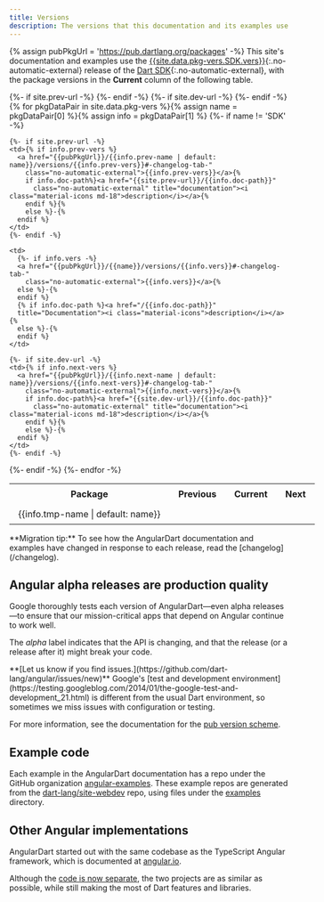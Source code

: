 ```yaml
---
title: Versions
description: The versions that this documentation and its examples use.
---
```

{% assign pubPkgUrl = 'https://pub.dartlang.org/packages' -%}
This site's documentation and examples use the
[{{site.data.pkg-vers.SDK.vers}}]({{site.dart_api}}/{{site.data.pkg-vers.SDK.channel}}/{{site.data.pkg-vers.SDK.vers}}){:.no-automatic-external}
release of the [Dart SDK]({{site.dartlang}}/tools/sdk){:.no-automatic-external},
with the package versions in the **Current** column of the following table.

<style>
#vers { width: max-content; }
#vers th, #vers td { padding: 8px 16px 8px 16px; }
#vers .material-icons { font-size: 17px; padding-left: 3pt; vertical-align: text-bottom; }
</style>
<table id="vers" class="table table-striped">
  <tr>
    <th>Package</th>
    {%- if site.prev-url -%} <th>Previous</th> {%- endif -%}
    <th>Current</th>
    {%- if site.dev-url -%} <th>Next</th> {%- endif -%}
  </tr>{%
  for pkgDataPair in site.data.pkg-vers %}{%
  assign name = pkgDataPair[0] %}{%
  assign info = pkgDataPair[1] %}
  {%- if name != 'SDK' -%}
  <tr>
    <td>{{info.tmp-name | default: name}}</td>

    {%- if site.prev-url -%}
    <td>{% if info.prev-vers %}
      <a href="{{pubPkgUrl}}/{{info.prev-name | default: name}}/versions/{{info.prev-vers}}#-changelog-tab-"
        class="no-automatic-external">{{info.prev-vers}}</a>{%
        if info.doc-path%}<a href="{{site.prev-url}}/{{info.doc-path}}"
          class="no-automatic-external" title="documentation"><i class="material-icons md-18">description</i></a>{%
        endif %}{%
        else %}-{%
      endif %}
    </td>
    {%- endif -%}

    <td>
      {%- if info.vers -%}
      <a href="{{pubPkgUrl}}/{{name}}/versions/{{info.vers}}#-changelog-tab-"
        class="no-automatic-external">{{info.vers}}</a>{%
      else %}-{%
      endif %}
      {% if info.doc-path %}<a href="/{{info.doc-path}}"
      title="Documentation"><i class="material-icons">description</i></a>{%
      else %}-{%
      endif %}
    </td>

    {%- if site.dev-url -%}
    <td>{% if info.next-vers %}
      <a href="{{pubPkgUrl}}/{{info.next-name | default: name}}/versions/{{info.next-vers}}#-changelog-tab-"
        class="no-automatic-external">{{info.next-vers}}</a>{%
        if info.doc-path%}<a href="{{site.dev-url}}/{{info.doc-path}}"
          class="no-automatic-external" title="documentation"><i class="material-icons md-18">description</i></a>{%
        endif %}{%
        else %}-{%
      endif %}
    </td>
    {%- endif -%}
  </tr>
  {%- endif -%}
  {%- endfor -%}
</table>

<aside class="alert alert-info" markdown="1">
**Migration tip:**
To see how the AngularDart documentation and examples have changed
in response to each release, read the [changelog](/changelog).
</aside>


## Angular alpha releases are production quality

Google thoroughly tests each version of AngularDart—even alpha releases—to
ensure that our mission-critical apps that depend on Angular continue to work well.

The _alpha_ label indicates that the API is changing,
and that the release (or a release after it) might break your code.

<aside class="alert alert-warning" markdown="1">
**[Let us know if you find issues.](https://github.com/dart-lang/angular/issues/new)**
Google's [test and development environment](https://testing.googleblog.com/2014/01/the-google-test-and-development_21.html)
is different from the usual Dart environment,
so sometimes we miss issues with configuration or testing.
</aside>

For more information, see the documentation for
the [pub version scheme]({{site.dartlang}}/tools/pub/versioning).

## Example code

Each example in the AngularDart documentation has a repo under the GitHub organization
[angular-examples]({{site.ghNgEx}}).
These example repos are generated from the [dart-lang/site-webdev]({{site.repo}}) repo,
using files under the [examples]({{site.repo}}/tree/{{site.branch}}/examples) directory.


## Other Angular implementations

AngularDart started out with the same codebase as the TypeScript Angular framework,
which is documented at [angular.io](https://angular.io).

Although the [code is now separate](http://news.dartlang.org/2016/07/angulardart-is-going-all-dart.html),
the two projects are as similar as possible,
while still making the most of Dart features and libraries.


